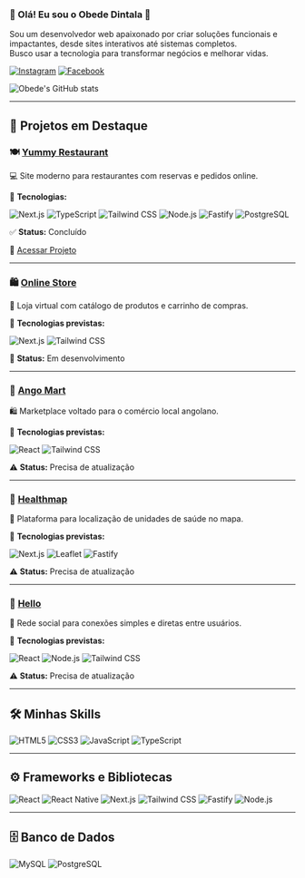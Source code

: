 ### 👋 Olá! Eu sou o Obede Dintala 🚀

Sou um desenvolvedor web apaixonado por criar soluções funcionais e impactantes, desde sites interativos até sistemas completos.  
Busco usar a tecnologia para transformar negócios e melhorar vidas.

[![Instagram](https://img.shields.io/badge/Instagram-E4405F?style=for-the-badge&logo=instagram&logoColor=white)](https://www.instagram.com/moreira_dintala)
[![Facebook](https://img.shields.io/badge/Facebook-1877F2?style=for-the-badge&logo=facebook&logoColor=white)](https://www.facebook.com/obed.dintala)

![Obede's GitHub stats](https://github-readme-stats.vercel.app/api?username=obedeDintala123&show_icons=true&theme=tokyonight)

---

## 💼 Projetos em Destaque

### 🍽️ [Yummy Restaurant](https://github.com/obedeDintala123/yummy-restaurant)  

💻 Site moderno para restaurantes com reservas e pedidos online.  

🔧 **Tecnologias:**  

![Next.js](https://img.shields.io/badge/Next.js-000000?style=for-the-badge&logo=nextdotjs&logoColor=white) ![TypeScript](https://img.shields.io/badge/TypeScript-3178C6?style=for-the-badge&logo=typescript&logoColor=white) ![Tailwind CSS](https://img.shields.io/badge/Tailwind_CSS-38B2AC?style=for-the-badge&logo=tailwindcss&logoColor=white) ![Node.js](https://img.shields.io/badge/Node.js-339933?style=for-the-badge&logo=nodedotjs&logoColor=white) ![Fastify](https://img.shields.io/badge/Fastify-000000?style=for-the-badge&logo=fastify&logoColor=white) ![PostgreSQL](https://img.shields.io/badge/PostgreSQL-336791?style=for-the-badge&logo=postgresql&logoColor=white)  

✅ **Status:** Concluído  

🔗 [Acessar Projeto](https://yummy-restaurant-five.vercel.app)  

---

### 🛍️ [Online Store](https://github.com/obedeDintala123/OnlineStore)  

🛒 Loja virtual com catálogo de produtos e carrinho de compras.  

🔧 **Tecnologias previstas:**  

![Next.js](https://img.shields.io/badge/Next.js-000000?style=for-the-badge&logo=nextdotjs&logoColor=white) ![Tailwind CSS](https://img.shields.io/badge/Tailwind_CSS-38B2AC?style=for-the-badge&logo=tailwindcss&logoColor=white)  

🚧 **Status:** Em desenvolvimento  

---

### 🏪 [Ango Mart](https://github.com/obedeDintala123/AngoMart)  

🛍️ Marketplace voltado para o comércio local angolano.  

🔧 **Tecnologias previstas:**  

![React](https://img.shields.io/badge/React-20232A?style=for-the-badge&logo=react&logoColor=61DAFB) ![Tailwind CSS](https://img.shields.io/badge/Tailwind_CSS-38B2AC?style=for-the-badge&logo=tailwindcss&logoColor=white)  

⚠️ **Status:** Precisa de atualização  

---

### 🧭 [Healthmap](https://github.com/obedeDintala123/AngoMart)  

🏥 Plataforma para localização de unidades de saúde no mapa.  

🔧 **Tecnologias previstas:**  

![Next.js](https://img.shields.io/badge/Next.js-000000?style=for-the-badge&logo=nextdotjs&logoColor=white) ![Leaflet](https://img.shields.io/badge/Leaflet-199900?style=for-the-badge&logo=leaflet&logoColor=white) ![Fastify](https://img.shields.io/badge/Fastify-000000?style=for-the-badge&logo=fastify&logoColor=white)  

⚠️ **Status:** Precisa de atualização  

---

### 💬 [Hello](https://github.com/obedeDintala123/hello)  

💬 Rede social para conexões simples e diretas entre usuários.  

🔧 **Tecnologias previstas:**  

![React](https://img.shields.io/badge/React-20232A?style=for-the-badge&logo=react&logoColor=61DAFB) ![Node.js](https://img.shields.io/badge/Node.js-339933?style=for-the-badge&logo=nodedotjs&logoColor=white) ![Tailwind CSS](https://img.shields.io/badge/Tailwind_CSS-38B2AC?style=for-the-badge&logo=tailwindcss&logoColor=white)  

⚠️ **Status:** Precisa de atualização  

---

## 🛠️ Minhas Skills

![HTML5](https://img.shields.io/badge/HTML5-E34F26?style=for-the-badge&logo=html5&logoColor=white) ![CSS3](https://img.shields.io/badge/CSS3-1572B6?style=for-the-badge&logo=css3&logoColor=white) ![JavaScript](https://img.shields.io/badge/JavaScript-F7DF1E?style=for-the-badge&logo=javascript&logoColor=black) ![TypeScript](https://img.shields.io/badge/TypeScript-3178C6?style=for-the-badge&logo=typescript&logoColor=white)  

---

## ⚙️ Frameworks e Bibliotecas

![React](https://img.shields.io/badge/React-20232A?style=for-the-badge&logo=react&logoColor=61DAFB) ![React Native](https://img.shields.io/badge/React_Native-20232A?style=for-the-badge&logo=react&logoColor=61DAFB) ![Next.js](https://img.shields.io/badge/Next.js-000000?style=for-the-badge&logo=nextdotjs&logoColor=white) ![Tailwind CSS](https://img.shields.io/badge/Tailwind_CSS-38B2AC?style=for-the-badge&logo=tailwindcss&logoColor=white) ![Fastify](https://img.shields.io/badge/Fastify-000000?style=for-the-badge&logo=fastify&logoColor=white) ![Node.js](https://img.shields.io/badge/Node.js-339933?style=for-the-badge&logo=nodedotjs&logoColor=white)  

---

## 🗄️ Banco de Dados

![MySQL](https://img.shields.io/badge/MySQL-4479A1?style=for-the-badge&logo=mysql&logoColor=white) ![PostgreSQL](https://img.shields.io/badge/PostgreSQL-336791?style=for-the-badge&logo=postgresql&logoColor=white)  
